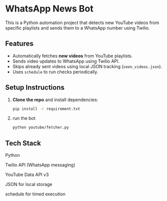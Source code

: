# WhatsApp News Bot

This is a Python automation project that detects new YouTube videos from specific playlists and sends them to a WhatsApp number using Twilio.

## Features

- Automatically fetches **new videos** from YouTube playlists.
- Sends video updates to WhatsApp using Twilio API.
- Skips already sent videos using local JSON tracking (`seen_videos.json`).
- Uses `schedule` to run checks periodically.


## Setup Instructions

1. **Clone the repo** and install dependencies:
   ```bash
   pip install -r requirement.txt

2. run the bot
   ```bash
   python youtube/fetcher.py


## Tech Stack

Python

Twilio API (WhatsApp messaging)

YouTube Data API v3

JSON for local storage

schedule for timed execution